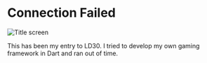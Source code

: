 # Connection Failed

![Title screen](http://ludumdare.com/compo/wp-content/compo2//375043/35398-shot0.png-eq-900-500.jpg)

This has been my entry to LD30. I tried to develop my own gaming framework in Dart and ran out of time.
